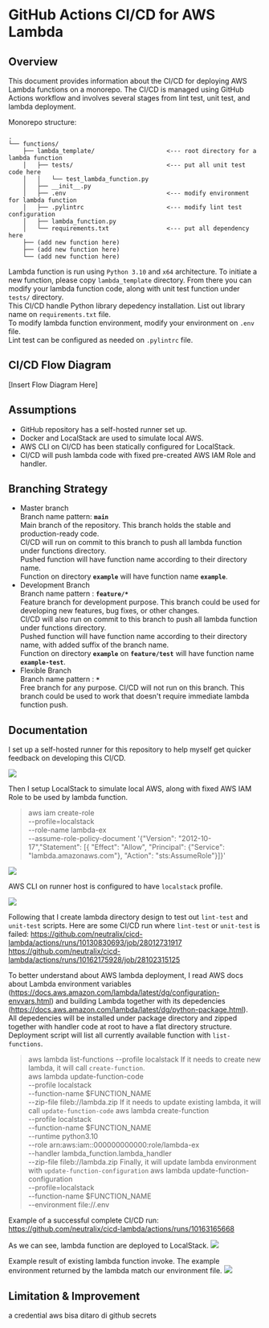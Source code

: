 # GitHub Actions CI/CD for AWS Lambda

## Overview
This document provides information about the CI/CD for deploying AWS Lambda functions on a monorepo. The CI/CD is managed using GitHub Actions workflow and involves several stages from lint test, unit test, and lambda deployment.

Monorepo structure:
```
.
└── functions/
    ├── lambda_template/                    <--- root directory for a lambda function
    │   ├── tests/                          <--- put all unit test code here
    │   │   └── test_lambda_function.py
    │   ├── __init__.py
    │   ├── .env                            <--- modify environment for lambda function
    │   ├── .pylintrc                       <--- modify lint test configuration
    │   ├── lambda_function.py
    │   └── requirements.txt                <--- put all dependency here
    ├── (add new function here)
    ├── (add new function here)
    └── (add new function here)
```

Lambda function is run using `Python 3.10` and `x64` architecture. To initiate a new function, please copy `lambda_template` directory. From there you can modify your lambda function code, along with unit test function under `tests/` directory.  
This CI/CD handle Python library depedency installation. List out library name on `requirements.txt` file.  
To modify lambda function environment, modify your environment on `.env` file.  
Lint test can be configured as needed on `.pylintrc` file.  

## CI/CD Flow Diagram
[Insert Flow Diagram Here]

## Assumptions
- GitHub repository has a self-hosted runner set up.
- Docker and LocalStack are used to simulate local AWS.
- AWS CLI on CI/CD has been statically configured for LocalStack.
- CI/CD will push lambda code with fixed pre-created AWS IAM Role and handler.

## Branching Strategy
- Master branch  
Branch name pattern: **`main`**  
Main branch of the repository. This branch holds the stable and production-ready code.  
CI/CD will run on commit to this branch to push all lambda function under functions directory.  
Pushed function will have function name according to their directory name.  
Function on directory **`example`** will have function name **`example`**.  
- Development Branch  
Branch name pattern : **`feature/*`**  
Feature branch for development purpose. This branch could be used for developing new features, bug fixes, or other changes.  
CI/CD will also run on commit to this branch to push all lambda function under functions directory.  
Pushed function will have function name according to their directory name, with added suffix of the branch name.  
Function on directory **`example`** on **`feature/test`** will have function name **`example-test`**.  
- Flexible Branch  
Branch name pattern : **`*`**  
Free branch for any purpose. CI/CD will not run on this branch. This branch could be used to work that doesn't require immediate lambda function push.  

## Documentation
I set up a self-hosted runner for this repository to help myself get quicker feedback on developing this CI/CD.  

![](images/runner.png)

Then I setup LocalStack to simulate local AWS, along with fixed AWS IAM Role to be used by lambda function.

> aws iam create-role \
    --profile=localstack \
    --role-name lambda-ex \
    --assume-role-policy-document '{"Version": "2012-10-17","Statement": [{ "Effect": "Allow", "Principal": {"Service": "lambda.amazonaws.com"}, "Action": "sts:AssumeRole"}]}' 

![](images/localstack-role.png)

AWS CLI on runner host is configured to have `localstack` profile.  

![](images/aws-cli-profile.png)

Following that I create lambda directory design to test out `lint-test` and `unit-test` scripts. Here are some CI/CD run where `lint-test` or `unit-test` is failed:
https://github.com/neutralix/cicd-lambda/actions/runs/10130830693/job/28012731917
https://github.com/neutralix/cicd-lambda/actions/runs/10162175928/job/28102315125

To better understand about AWS lambda deployment, I read AWS docs about Lambda environment variables (https://docs.aws.amazon.com/lambda/latest/dg/configuration-envvars.html) and building Lambda together with its depedencies (https://docs.aws.amazon.com/lambda/latest/dg/python-package.html).  
All depedencies will be installed under package directory and zipped together with handler code at root to have a flat directory structure.
Deployment script will list all currently available function with `list-functions`.  
> aws lambda list-functions --profile localstack
If it needs to create new lambda, it will call `create-function`.  
> aws lambda update-function-code \
    --profile localstack \
    --function-name $FUNCTION_NAME \
    --zip-file fileb://lambda.zip
If it needs to update existing lambda, it will call `update-function-code` 
> aws lambda create-function \
    --profile localstack \
    --function-name $FUNCTION_NAME \
    --runtime python3.10 \
    --role arn:aws:iam::000000000000:role/lambda-ex \
    --handler lambda_function.lambda_handler \
    --zip-file fileb://lambda.zip
Finally, it will update lambda environment with `update-function-configuration`
> aws lambda update-function-configuration \
    --profile=localstack \
    --function-name $FUNCTION_NAME \
    --environment file://.env

Example of a successful complete CI/CD run:
https://github.com/neutralix/cicd-lambda/actions/runs/10163165668

As we can see, lambda function are deployed to LocalStack.
![](images/success-cicd.png)

Example result of existing lambda function invoke. The example environment returned by the lambda match our environment file.
![](images/invoke-triangle.png)


## Limitation & Improvement
a
credential aws bisa ditaro di github secrets